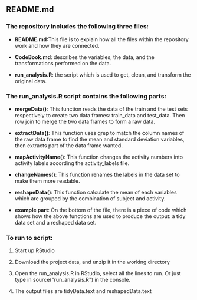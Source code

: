 README.md 
---------------

### The repository includes the following three files: 

-   **README.md**:This file is to explain how all the files within the
    repository work and how they are connected.

-   **CodeBook.md**: describes the variables, the data, and the transformations
    performed on the data.

-   **run_analysis.R**: the script which is used to get, clean, and transform
    the original data.

### The run_analysis.R script contains the following parts: 

-   **mergeData()**: This function reads the data of the train and the test sets
    respectively to create two data frames: train_data and test_data. Then row
    join to merge the two data frames to form a raw data.

-   **extractData()**: This function uses grep to match the column names of the
    raw data frame to find the mean and standard deviation variables, then
    extracts part of the data frame wanted.

-   **mapActivityName()**: This function changes the activity numbers into
    activity  labels according the activity_labels file.

-   **changeNames()**: This function renames the labels in the data set to make
    them more readable.

-   **reshapeData()**: This function calculate the mean of each variables which
    are grouped by the combination of subject and activity.

-   **example part**: On the bottom of the file, there is a piece of code which
    shows how the above functions are used to produce the output: a tidy data
    set and a reshaped data set.

### To run to script:

1.  Start up RStudio

2.  Download the project data, and unzip it in the working directory

3.  Open the run_analysis.R in RStudio, select all the lines to run. Or just
    type in source("run_analysis.R") in the console.

4.  The output files are tidyData.text and reshapedData.text



